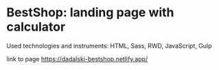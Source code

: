 # BestShop: landing page with calculator

Used technologies and instruments: HTML, Sass, RWD, JavaScript, Gulp

link to page https://dadalski-bestshop.netlify.app/
